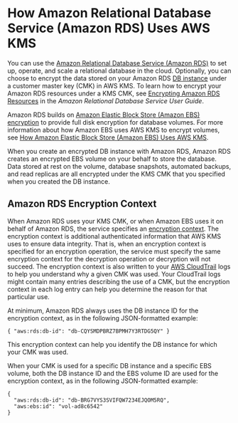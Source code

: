 # How Amazon Relational Database Service \(Amazon RDS\) Uses AWS KMS<a name="services-rds"></a>

You can use the [Amazon Relational Database Service \(Amazon RDS\)](https://aws.amazon.com/rds/) to set up, operate, and scale a relational database in the cloud\. Optionally, you can choose to encrypt the data stored on your Amazon RDS [DB instance](http://docs.aws.amazon.com/AmazonRDS/latest/UserGuide/Overview.DBInstance.html) under a customer master key \(CMK\) in AWS KMS\. To learn how to encrypt your Amazon RDS resources under a KMS CMK, see [Encrypting Amazon RDS Resources](http://docs.aws.amazon.com/AmazonRDS/latest/UserGuide/Overview.Encryption.html) in the *Amazon Relational Database Service User Guide*\.

Amazon RDS builds on [Amazon Elastic Block Store \(Amazon EBS\) encryption](http://docs.aws.amazon.com/AWSEC2/latest/UserGuide/EBSEncryption.html) to provide full disk encryption for database volumes\. For more information about how Amazon EBS uses AWS KMS to encrypt volumes, see [How Amazon Elastic Block Store \(Amazon EBS\) Uses AWS KMS](services-ebs.md)\.

When you create an encrypted DB instance with Amazon RDS, Amazon RDS creates an encrypted EBS volume on your behalf to store the database\. Data stored at rest on the volume, database snapshots, automated backups, and read replicas are all encrypted under the KMS CMK that you specified when you created the DB instance\. 

## Amazon RDS Encryption Context<a name="rds-encryptioncontext"></a>

When Amazon RDS uses your KMS CMK, or when Amazon EBS uses it on behalf of Amazon RDS, the service specifies an [encryption context](encryption-context.md)\. The encryption context is additional authenticated information that AWS KMS uses to ensure data integrity\. That is, when an encryption context is specified for an encryption operation, the service must specify the same encryption context for the decryption operation or decryption will not succeed\. The encryption context is also written to your [AWS CloudTrail](https://aws.amazon.com/cloudtrail/) logs to help you understand why a given CMK was used\. Your CloudTrail logs might contain many entries describing the use of a CMK, but the encryption context in each log entry can help you determine the reason for that particular use\.

At minimum, Amazon RDS always uses the DB instance ID for the encryption context, as in the following JSON\-formatted example:

```
{ "aws:rds:db-id": "db-CQYSMDPBRZ7BPMH7Y3RTDG5QY" }
```

This encryption context can help you identify the DB instance for which your CMK was used\.

When your CMK is used for a specific DB instance and a specific EBS volume, both the DB instance ID and the EBS volume ID are used for the encryption context, as in the following JSON\-formatted example:

```
{
  "aws:rds:db-id": "db-BRG7VYS3SVIFQW7234EJQOM5RQ",
  "aws:ebs:id": "vol-ad8c6542"
}
```